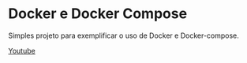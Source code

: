 # Docker e Docker Compose

Simples projeto para exemplificar o uso de Docker e Docker-compose.

[Youtube](https://youtu.be/Ifm8Dx9Uk44)
